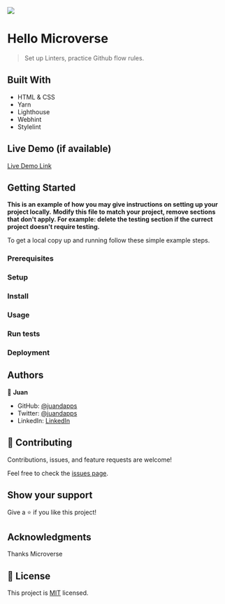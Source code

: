 ![](https://img.shields.io/badge/Microverse-blueviolet)

# Hello Microverse

> Set up Linters, practice Github flow rules.


## Built With

- HTML & CSS
- Yarn
- Lighthouse 
- Webhint
- Stylelint

## Live Demo (if available)

[Live Demo Link](https://livedemo.com)


## Getting Started

**This is an example of how you may give instructions on setting up your project locally.**
**Modify this file to match your project, remove sections that don't apply. For example: delete the testing section if the currect project doesn't require testing.**


To get a local copy up and running follow these simple example steps.

### Prerequisites

### Setup

### Install

### Usage

### Run tests

### Deployment

## Authors

👤 **Juan**

- GitHub: [@juandapps](https://github.com/juandapps)
- Twitter: [@juandapps](https://twitter.com/juandapps)
- LinkedIn: [LinkedIn](https://linkedin.com/in/juandapps)

## 🤝 Contributing

Contributions, issues, and feature requests are welcome!

Feel free to check the [issues page](../../issues/).

## Show your support

Give a ⭐️ if you like this project!

## Acknowledgments

Thanks Microverse

## 📝 License

This project is [MIT](./LICENSE) licensed.
